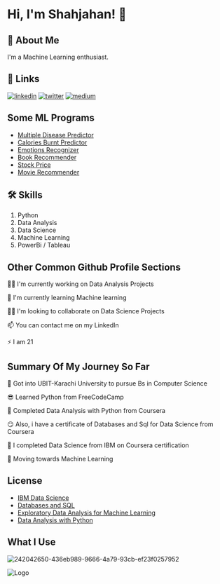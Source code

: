 
# Hi, I'm Shahjahan! 👋


## 🚀 About Me
I'm a Machine Learning enthusiast.


## 🔗 Links
[![linkedin](https://img.shields.io/badge/linkedin-0A66C2?style=for-the-badge&logo=linkedin&logoColor=white)](https://www.linkedin.com/in/shahjahan-mirza-a60a6b231)
[![twitter](https://img.shields.io/badge/twitter-1DA1F2?style=for-the-badge&logo=twitter&logoColor=white)](https://twitter.com/shaju_official)
[![medium](https://img.shields.io/badge/-MEDIUM-black)](https://medium.com/@03318325446sm)

## Some ML Programs
 - [Multiple Disease Predictor](https://shahjahanmirza-multiple-disease-predictor-system-main-b499rx.streamlit.app/)
 - [Calories Burnt Predictor](https://shahjahanmirza-calories-burnt-main-1ozxy5.streamlit.app/)
 - [Emotions Recognizer](https://shahjahanmirza-emotions-recognizer-main-17mh24.streamlit.app/) 
 - [Book Recommender](https://shahjahanmirza-book-recommender-main-zu7bhh.streamlit.app/)
 - [Stock Price](https://shahjahanmirza-stock-price-main-gtzl53.streamlit.app/)
 - [Movie Recommender](https://shahjahanmirza-movie-recommender-main-vk97b1.streamlit.app/)

## 🛠 Skills
1. Python
2. Data Analysis
3. Data Science
4. Machine Learning
5. PowerBi / Tableau


## Other Common Github Profile Sections
👩‍💻 I'm currently working on Data Analysis Projects

🧠 I'm currently learning Machine learning

👯‍♀️ I'm looking to collaborate on Data Science Projects

📫 You can contact me on my LinkedIn

⚡️ I am 21 

## Summary Of My Journey So Far

🤩 Got into UBIT-Karachi University to pursue Bs in Computer Science

😎 Learned Python from FreeCodeCamp

🥳 Completed Data Analysis with Python from Coursera

😏 Also, i have a certificate of Databases and Sql for Data Science from Coursera

🥰 I completed Data Science from IBM on Coursera certification

🤑 Moving towards Machine Learning
## License
 
 - [IBM Data Science](https://coursera.org/share/ff51c725eca09d33396e564f7c95c04d)
 - [Databases and SQL](https://coursera.org/share/4a9d23a7918ff43f979f8ef4ff14e187)
 - [Exploratory Data Analysis for Machine Learning](https://coursera.org/share/1f30101b46cfc32428e63044acf730f4)
 - [Data Analysis with Python](https://coursera.org/share/138975e26aaadc5d44621087b7b49d4e)


## What I Use
![242042650-436eb989-9666-4a79-93cb-ef23f0257952](https://github.com/ShahjahanMirza/ShahjahanMirza/assets/103453568/95e1538c-544c-45ed-a94b-28e685cb41cd)


![Logo](https://github-readme-stats.vercel.app/api?username=ShahjahanMirza&&show_icons=true&title_color=ffffff&icon_color=bb2acf&text_color=daf7dc&bg_color=151515)

